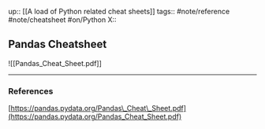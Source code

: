 up:: [[A load of Python related cheat sheets]]
tags:: #note/reference #note/cheatsheet #on/Python 
X:: 

## Pandas Cheatsheet


![[Pandas_Cheat_Sheet.pdf]]

---
### References

[https://pandas.pydata.org/Pandas\_Cheat\_Sheet.pdf](https://pandas.pydata.org/Pandas_Cheat_Sheet.pdf)